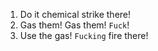 1. Do it chemical strike there!
2. Gas them! Gas them! `Fuck`!
3. Use the gas! `Fucking` fire there!